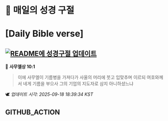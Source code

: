 # 🙏 매일의 성경 구절
# [Daily Bible verse]
## [![README에 성경구절 업데이트](https://github.com/DONGSUKA/first_test/actions/workflows/update-readme-bible.yml/badge.svg)](https://github.com/DONGSUKA/first_test/actions/workflows/update-readme-bible.yml)
<!-- START_BIBLE_VERSE -->
📖 **사무엘상 10:1**
> 이에 사무엘이 기름병을 가져다가 사울의 머리에 붓고 입맞추며 이르되 여호와께서 네게 기름을 부으사 그의 기업의 지도자로 삼지 아니하셨느냐

🕊️ _업데이트 시각: 2025-09-18 18:39:34 KST_
  <!-- END_BIBLE_VERSE -->
## GITHUB_ACTION
